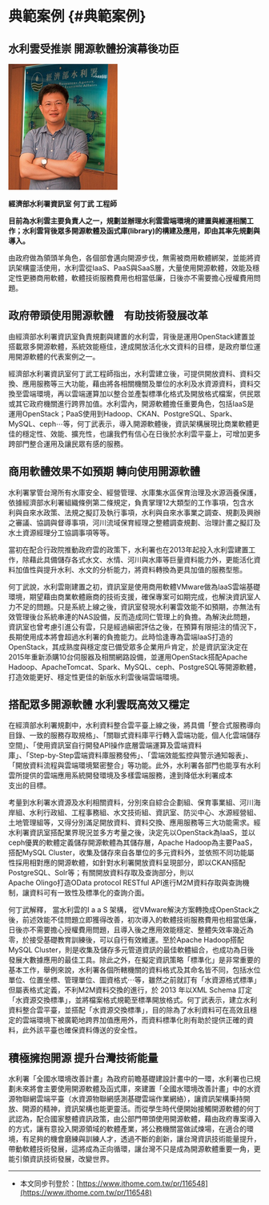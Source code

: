 # 典範案例 {#典範案例}

## 水利雲受推崇 開源軟體扮演幕後功臣

![](/assets/vghtc-2.png)

**經濟部水利署資訊室 何丁武 工程師**

**目前為水利雲主要負責人之一，規劃並辦理水利雲雲端環境的建置與維運相關工作；水利雲背後眾多開源軟體及函式庫\(library\)的構建及應用，即由其率先規劃與導入。**

由政府做為領頭羊角色，各個部會邁向開源步伐，無需被商用軟體綁架，並能將資訊架構靈活使用，水利雲從IaaS、PaaS與SaaS層，大量使用開源軟體，效能及穩定性更勝商用軟體，軟體技術服務費用也相當低廉，日後亦不需要擔心授權費用問題。

## 政府帶頭使用開源軟體　有助技術發展改革

由經濟部水利署資訊室負責規劃與建置的水利雲，背後是運用OpenStack建置並搭載眾多開源軟體，系統效能極佳，達成開放活化水文資料的目標，是政府單位運用開源軟體的代表案例之一。

經濟部水利署資訊室何丁武工程師指出，水利雲建立後，可提供開放資料、資料交換、應用服務等三大功能，藉由將各相關機關及單位的水利及水資源資料，資料交換至雲端環境，再以雲端運算加以整合並產製標準化格式及開放格式檔案，供民眾或其它政府機關進行跨界加值。水利雲內，開源軟體擔任重要角色，包括IaaS是運用OpenStack；PaaS使用到Hadoop、CKAN、PostgreSQL、Spark、MySQL、ceph⋯等，何丁武表示，導入開源軟體後，資訊架構展現比商業軟體更佳的穩定性、效能、擴充性，也讓我們有信心在日後於水利雲平臺上，可增加更多跨部門整合運用及讓民眾有感的服務。

## 商用軟體效果不如預期 轉向使用開源軟體

水利署掌管台灣所有水庫安全、經營管理、水庫集水區保育治理及水源涵養保護，依據經濟部水利署組織條例第二條規定，負責掌理12大類型的工作事項，包含水利與自來水政策、法規之擬訂及執行事項，水利與自來水事業之調查、規劃及興辦之審議、協調與督導事項，河川流域保育經理之整體調查規劃、治理計畫之擬訂及水土資源經理分工協調事項等等。

當初在配合行政院推動政府雲的政策下，水利署也在2013年起投入水利雲建置工作，除藉此具備儲存各式水文、水情、河川與水庫等巨量資料能力外，更能活化資料加值性與提升水利、水文的分析能力，將資料轉換為更具加值的服務型態。

何丁武說，水利雲剛建置之初，資訊室是使用商用軟體VMware做為IaaS雲端基礎環境，期望藉由商業軟體廠商的技術支援，確保專案可如期完成，也解決資訊室人力不足的問題。只是系統上線之後，資訊室發現水利署雲效能不如預期，亦無法有效管理後台系統串連的NAS設備，反而造成同仁管理上的負擔。為解決此問題，資訊室也曾考慮引進公有雲，只是經過縝密評估之後，在預算有限挹注的情況下，長期使用成本將會超過水利署的負擔能力。此時恰逢專為雲端IaaS打造的OpenStack，其成熟度與穩定度已備受眾多企業用戶肯定，於是資訊室決定在2015年重新添購10台伺服器及相關網路設備，並運用OpenStack搭配Apache Hadoop、ApacheTomcat、Spark、MySQL、ceph、PostgreSQL等開源軟體，打造效能更好、穩定性更佳的新版水利雲後端雲端環境。

## 搭配眾多開源軟體 水利雲既高效又穩定

在經濟部水利署規劃中，水利資料整合雲平臺上線之後，將具備「整合式服務導向目錄、一致的服務存取規格」、「關聯式資料庫平行轉入雲端功能，個人化雲端儲存空間」、「使用資訊室自行開發API操作底層雲端運算及雲端資料  
庫」、「Step-by-Step雲端資料庫服務發佈」、「雲端效能監控與警示通知報表」、「開放資料流程與雲端環境緊密整合」等功能。此外，水利署各部門也能享有水利雲所提供的雲端應用系統開發環境及多樣雲端服務，達到降低水利署成本  
支出的目標。

考量到水利署水資源及水利相關資料，分別來自綜合企劃組、保育事業組、河川海岸組、水利行政組、工程事務組、水文技術組、資訊室、防災中心、水源經營組、土地管理組等，又得分別滿足開放資料、資料交換、應用服務等三大功能需求。經水利署資訊室搭配業界現況並多方考量之後，決定先以OpenStack為IaaS，並以ceph優異的軟體定義儲存開源軟體為其儲存層，Apache Hadoop為主要PaaS，搭配MySQL Cluster，收集及儲存來自各單位的多元資料外，並依照不同功能屬性採用相對應的開源軟體，如針對水利署開放資料呈現部分，即以CKAN搭配PostgreSQL、Solr等；有關開放資料存取及查詢部分，則以  
Apache Olingo打造OData protocol RESTful API進行M2M資料存取與查詢機制，讓資料可有一致性及標準化的查詢介面。

何丁武解釋， 當水利雲的I a a S 架構， 從VMware解決方案轉換成OpenStack之後，前述效能不佳問題立即獲得改善，初次導入的軟體技術服務費用也相當低廉，日後亦不需要擔心授權費用問題，且導入後之應用效能穩定、整體失效率幾近為零，於接受基礎教育訓練後，可以自行有效維運。至於Apache Hadoop搭配MySQL Cluster，則是收集及儲存多元管道資訊的最佳軟體組合，也成功為日後發展大數據應用的最佳工具。除此之外，在擬定資訊策略「標準化」是非常重要的基本工作，舉例來說，水利署各個所轄機關的資料格式及其命名皆不同，包括水位單位、位置坐標、管理單位、圖資格式⋯等，雖然之前就訂有「水資源格式標準」但屬表格式定義，不利M2M資料交換的進行，於 2013 年以XML Schema 訂定「水資源交換標準」，並將檔案格式規範至標準開放格式。何丁武表示，建立水利資料整合雲平臺，並搭配「水資源交換標準」，目的除為了水利資料可在高效且穩定的雲端環境下被廣範地跨界加值應用外，而資料標準化則有助於提供正確的資料，此外該平臺也確保資料傳送的安全性。

## 積極擁抱開源 提升台灣技術能量

水利署「全國水環境改善計畫」為政府前瞻基礎建設計畫中的一環，水利署也已規劃未來將會主要使用開源軟體及函式庫，來建置「全國水環境改善計畫」中的水資源物聯網雲端平臺（水資源物聯網感測基礎雲端作業網絡），讓資訊架構秉持開放、開源的精神，資訊架構也能更靈活。而從學生時代便開始接觸開源軟體的何丁武認為，配合國家整體資訊政策，由公部門帶頭使用開源軟體，藉由政府專案導入的方式，讓有意投入開源領域的軟體產業，將公務機關當做試煉場，在適合的環境，有足夠的機會磨練與訓練人才，透過不斷的創新，讓台灣資訊技術能量提升，帶動軟體技術發展，這將成為正向循環，讓台灣不只是成為開源軟體重要一角，更能引領資訊技術發展，改變世界。

---

* 本文同步刊登於：[https://www.ithome.com.tw/pr/116548](https://www.ithome.com.tw/pr/116548)



